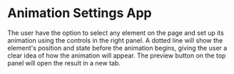 # Animation Settings App

The user have the option to select any element on the page and set up its animation using the controls in the right panel.
A dotted line will show the element's position and state before the animation begins, giving the user a clear idea of how the animation will appear.
The preview button on the top panel will open the result in a new tab.
